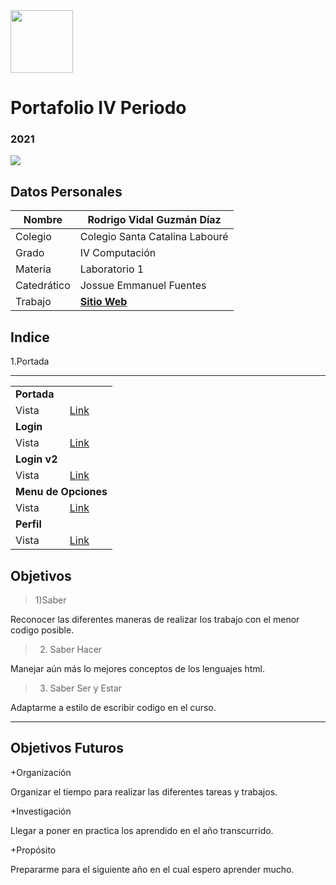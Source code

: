 <img width="100px" src="https://jefuentes80.github.io/starup_scl/img/logo_SCL%20(3).png">
<h1> Portafolio IV Periodo</h3>
<h3> 2021</h3>

<img width:200px src="https://kinsta.com/es/wp-content/uploads/sites/8/2019/11/fragmento-codigo-html.jpg">

## Datos Personales
| Nombre  | Rodrigo Vidal Guzmán Díaz  |
| ------------ | ------------ |
|  Colegio |  Colegio  Santa Catalina Labouré  |
| Grado  |  IV Computación |
| Materia  | Laboratorio 1  |
| Catedrático  |  Jossue Emmanuel Fuentes |
| Trabajo  |  <a href="https://github.com/RodrigoVidalGuzmanDiaz/Sitio_Web/blob/main/README.md"><strong>Sitio Web</strong></a> |
## Indice
   1.Portada

____________________________________________________________________

<table>
          <tr>
                <td colspan="2"><strong>Portada</strong> </td>
            </tr>
            <tr>
         </tr>
         <tr>
                <td>Vista</td> 
		<td><a href="https://rodrigovidalguzmandiaz.github.io/Sitio_Web/">Link</a></td> 
	</tr>
	 <tr>
	 <td colspan="2"><strong>Login</strong></td>
            </tr>
            <tr>
         </tr>
         <tr>
                <td>Vista</td> 
		<td><a href="https://rodrigovidalguzmandiaz.github.io/Sitio_Web2/">Link</a></td> 
	</tr>
	 <tr>
	 <td colspan="2"><strong>Login v2</strong></td>
            </tr>
            <tr>
         </tr>
         <tr>
                <td>Vista</td> 
		<td><a href="https://rodrigovidalguzmandiaz.github.io/Sitio_Web3/">Link</a></td> 
	</tr>
	<tr>
	<td colspan="2"><strong>Menu de Opciones</strong></td>
            </tr>
            <tr>
         </tr>
         <tr>
                <td>Vista</td> 
		<td><a href="https://rodrigovidalguzmandiaz.github.io/Sitio_Web4/">Link</a></td> 
	</tr>
	<tr>
	<td colspan="2"><strong>Perfil</strong></td>
            </tr>
            <tr>
         </tr>
         <tr>
                <td>Vista</td> 
		<td><a href="https://rodrigovidalguzmandiaz.github.io/Sitio_Web5/">Link</a></td> 
	</tr>
</table>

## Objetivos
> 1)Saber

 Reconocer las diferentes maneras de realizar los trabajo con el menor codigo posible.
> 2) Saber Hacer

 Manejar aún más lo mejores conceptos de los lenguajes html.
> 3) Saber Ser y Estar

 Adaptarme a estilo de escribir codigo en el curso.

_______________________________________________________________________________________
## 	  Objetivos Futuros
+Organización

Organizar el tiempo para realizar las diferentes tareas y trabajos.

+Investigación

Llegar a poner en practica los aprendido en el año transcurrido.

+Propósito

Prepararme para el siguiente año en el cual espero aprender mucho.
